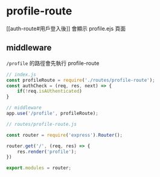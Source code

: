 # profile-route
[[auth-route#用戶登入後]] 會顯示 profile.ejs 頁面
## middleware
`/profile` 的路徑會先執行 profile-route
```js
// index.js
const profileRoute = require('./routes/profile-route');
const authCheck = (req, res, next) => {
	if(!req.isAUthenticated)
}

// middleware
app.use('/profile', profileRoute);
```


```js
// routes/profile-route.js

const router = require('express').Router();

router.get('/', (req, res) => {
	res.render('profile');
})

export.modules = router;
```

